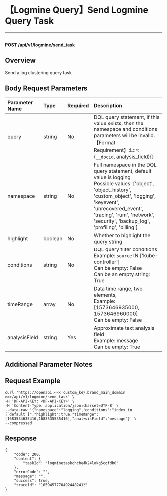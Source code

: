 # 【Logmine Query】Send Logmine Query Task

---

<br />**POST /api/v1/logmine/send_task**

## Overview
Send a log clustering query task



## Body Request Parameters

| Parameter Name        | Type     | Required   | Description              |
|:-------------------|:-------|:-----|:----------------|
| query | string | No | DQL query statement, if this value exists, then the namespace and conditions parameters will be invalid. 【Format Requirement】:L::`*`:(`__docid`, analysis_field){}<br> |
| namespace | string | No | Full namespace in the DQL query statement, default value is logging<br>Possible values: ['object', 'object_history', 'custom_object', 'logging', 'keyevent', 'unrecovered_event', 'tracing', 'rum', 'network', 'security', 'backup_log', 'profiling', 'billing'] <br> |
| highlight | boolean | No | Whether to highlight the query string<br> |
| conditions | string | No | DQL query filter conditions<br>Example: `source` IN ['kube-controller']  <br>Can be empty: False <br>Can be an empty string: True <br> |
| timeRange | array | No | Data time range, two elements,<br>Example: [1573646935000, 1573646960000] <br>Can be empty: False <br> |
| analysisField | string | Yes | Approximate text analysis field<br>Example: message <br>Can be empty: True <br> |

## Additional Parameter Notes



## Request Example
```shell
curl 'https://openapi.<<< custom_key.brand_main_domain >>>/api/v1/logmine/send_task' \
-H 'DF-API-KEY: <DF-API-KEY>' \
-H 'Content-Type: application/json;charset=UTF-8' \
--data-raw '{"namespace":"logging","conditions":"index in [`default`]","highlight":true,"timeRange":[1683534635416,1683535535416],"analysisField":"message"}' \
--compressed 
```



## Response
```shell
{
    "code": 200,
    "content": {
        "taskId": "logminetaskchcbedk24lokg5cqfdb0"
    },
    "errorCode": "",
    "message": "",
    "success": true,
    "traceId": "10594577704924482412"
} 
```